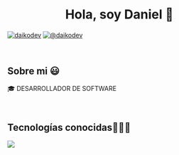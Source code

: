 <h1 align="center">Hola, soy Daniel 👋  </h1> 

<p align="left">
<a href="https://linkedin.com/in/daniel-anastacio" target="blank"><img align="center" src="https://img.shields.io/badge/LinkedIn-0077B5?style=for-the-badge&logo=linkedin&logoColor=white" alt="daikodev"/></a>
<a href = "mailto:..." target="blank"><img align="center" src="https://img.shields.io/badge/Gmail-D14836?style=for-the-badge&logo=gmail&logoColor=white" alt="@daikodev"  /></a>
  </p>
<br>
<h2>Sobre mi 😃</h2>
<!--Intro start-->

<p align="left">
🎓 DESARROLLADOR DE SOFTWARE
<!--Intro end-->
  </p>
<br>

<h2 >Tecnologías conocidas👨🏻‍💻</h2>
<!--tech stack icons-->
<p align="left">
  <a href="https://skillicons.dev">
    <img src="https://skillicons.dev/icons?i=java,py,css,html,js,mysql,git,github,docker,postman,eclipse,vscode,ps&perline=12" />
  </a>
</p>
<br>
<!-------------------------->
